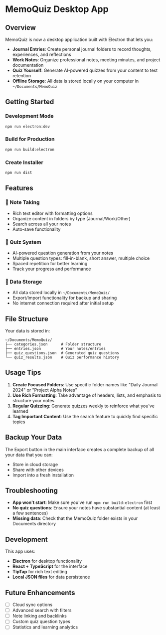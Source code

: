 # MemoQuiz Desktop App

## Overview

MemoQuiz is now a desktop application built with Electron that lets you:

- **Journal Entries**: Create personal journal folders to record thoughts, experiences, and reflections
- **Work Notes**: Organize professional notes, meeting minutes, and project documentation  
- **Quiz Yourself**: Generate AI-powered quizzes from your content to test retention
- **Offline Storage**: All data is stored locally on your computer in `~/Documents/MemoQuiz`

## Getting Started

### Development Mode
```bash
npm run electron:dev
```

### Build for Production
```bash
npm run build:electron
```

### Create Installer
```bash
npm run dist
```

## Features

### 📝 Note Taking
- Rich text editor with formatting options
- Organize content in folders by type (Journal/Work/Other)
- Search across all your notes
- Auto-save functionality

### 🧠 Quiz System
- AI-powered question generation from your notes
- Multiple question types: fill-in-blank, short answer, multiple choice
- Spaced repetition for better learning
- Track your progress and performance

### 💾 Data Storage
- All data stored locally in `~/Documents/MemoQuiz/`
- Export/Import functionality for backup and sharing
- No internet connection required after initial setup

## File Structure

Your data is stored in:
```
~/Documents/MemoQuiz/
├── categories.json      # Folder structure
├── entries.json         # Your notes/entries
├── quiz_questions.json  # Generated quiz questions
└── quiz_results.json    # Quiz performance history
```

## Usage Tips

1. **Create Focused Folders**: Use specific folder names like "Daily Journal 2024" or "Project Alpha Notes"
2. **Use Rich Formatting**: Take advantage of headers, lists, and emphasis to structure your notes
3. **Regular Quizzing**: Generate quizzes weekly to reinforce what you've learned
4. **Tag Important Content**: Use the search feature to quickly find specific topics

## Backup Your Data

The Export button in the main interface creates a complete backup of all your data that you can:
- Store in cloud storage
- Share with other devices
- Import into a fresh installation

## Troubleshooting

- **App won't start**: Make sure you've run `npm run build:electron` first
- **No quiz questions**: Ensure your notes have substantial content (at least a few sentences)
- **Missing data**: Check that the MemoQuiz folder exists in your Documents directory

## Development

This app uses:
- **Electron** for desktop functionality
- **React + TypeScript** for the interface  
- **TipTap** for rich text editing
- **Local JSON files** for data persistence

## Future Enhancements

- [ ] Cloud sync options
- [ ] Advanced search with filters
- [ ] Note linking and backlinks
- [ ] Custom quiz question types
- [ ] Statistics and learning analytics 